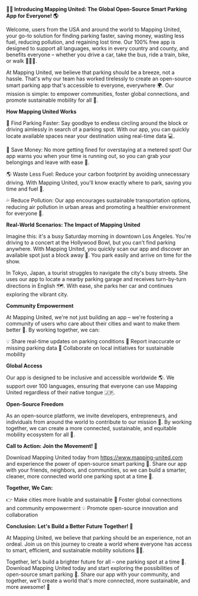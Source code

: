 **🚗💡 Introducing Mapping United: The Global Open-Source Smart Parking App for Everyone! 🌎**

Welcome, users from the USA and around the world to Mapping United, your go-to solution for finding parking faster, saving money, wasting less fuel, reducing pollution, and regaining lost time. Our 100% free app is designed to support all languages, works in every country and county, and benefits everyone – whether you drive a car, take the bus, ride a train, bike, or walk 🚴‍♂️🚌.

At Mapping United, we believe that parking should be a breeze, not a hassle. That's why our team has worked tirelessly to create an open-source smart parking app that's accessible to everyone, everywhere 🌍. Our mission is simple: to empower communities, foster global connections, and promote sustainable mobility for all 🌟.

**How Mapping United Works**

📍 Find Parking Faster: Say goodbye to endless circling around the block or driving aimlessly in search of a parking spot. With our app, you can quickly locate available spaces near your destination using real-time data 💻.

💸 Save Money: No more getting fined for overstaying at a metered spot! Our app warns you when your time is running out, so you can grab your belongings and leave with ease 🚫.

🌎 Waste Less Fuel: Reduce your carbon footprint by avoiding unnecessary driving. With Mapping United, you'll know exactly where to park, saving you time and fuel 💨.

💦 Reduce Pollution: Our app encourages sustainable transportation options, reducing air pollution in urban areas and promoting a healthier environment for everyone 🌿.

**Real-World Scenarios: The Impact of Mapping United**

Imagine this: it's a busy Saturday morning in downtown Los Angeles. You're driving to a concert at the Hollywood Bowl, but you can't find parking anywhere. With Mapping United, you quickly scan our app and discover an available spot just a block away 📍. You park easily and arrive on time for the show.

In Tokyo, Japan, a tourist struggles to navigate the city's busy streets. She uses our app to locate a nearby parking garage and receives turn-by-turn directions in English 🗺️. With ease, she parks her car and continues exploring the vibrant city.

**Community Empowerment**

At Mapping United, we're not just building an app – we're fostering a community of users who care about their cities and want to make them better 💖. By working together, we can:

💡 Share real-time updates on parking conditions
🌟 Report inaccurate or missing parking data
🤝 Collaborate on local initiatives for sustainable mobility

**Global Access**

Our app is designed to be inclusive and accessible worldwide 🌎. We support over 100 languages, ensuring that everyone can use Mapping United regardless of their native tongue 🇯🇵.

**Open-Source Freedom**

As an open-source platform, we invite developers, entrepreneurs, and individuals from around the world to contribute to our mission 🔧. By working together, we can create a more connected, sustainable, and equitable mobility ecosystem for all 💪.

**Call to Action: Join the Movement! 🚀**

Download Mapping United today from https://www.mapping-united.com and experience the power of open-source smart parking 📲. Share our app with your friends, neighbors, and communities, so we can build a smarter, cleaner, more connected world one parking spot at a time 🌟.

**Together, We Can:**

👉 Make cities more livable and sustainable
🚀 Foster global connections and community empowerment
💡 Promote open-source innovation and collaboration

**Conclusion: Let's Build a Better Future Together! 🌈**

At Mapping United, we believe that parking should be an experience, not an ordeal. Join us on this journey to create a world where everyone has access to smart, efficient, and sustainable mobility solutions 🚗💡.

Together, let's build a brighter future for all – one parking spot at a time 🌟. Download Mapping United today and start exploring the possibilities of open-source smart parking 📲. Share our app with your community, and together, we'll create a world that's more connected, more sustainable, and more awesome! 💖